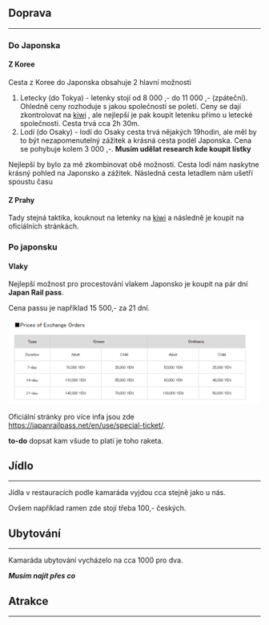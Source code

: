 ## Doprava
***

### Do Japonska

#### Z Koree
Cesta z Koree do Japonska obsahuje 2 hlavní možnosti 

1. Letecky (do Tokya) - letenky stojí od 8 000 ,- do 11 000 ,- (zpáteční). Ohledně ceny rozhoduje s jakou společností se poletí. Ceny se dají zkontrolovat na [kiwi](https://www.kiwi.com/)
, ale nejlepší je pak koupit letenku přímo u letecké společnosti. Cesta trvá cca 2h 30m. 
2. Lodí (do Osaky) - lodí do Osaky cesta trvá nějakých 19hodin, ale měl by to být nezapomenutelný zážitek a krásná cesta podél Japonska. Cena se pohybuje kolem 
3 000 ,-. **Musím udělat research kde koupit lístky**

Nejlepší by bylo za mě zkombinovat obě možnosti. Cesta lodí nám naskytne krásný pohled na Japonsko a zážitek. Následná cesta letadlem nám ušetří
spoustu času

#### Z Prahy 
Tady stejná taktika, kouknout na letenky na [kiwi](https://www.kiwi.com/) a následně je koupit na oficiálních stránkách. 

### Po japonsku

#### Vlaky

Nejlepší možnost pro procestování vlakem Japonsko je koupit na pár dní **Japan Rail pass**. 

Cena passu je například 15 500,- za 21 dní.

![img.png](imgs/ticket_prices.png)

Oficiální stránky pro více infa jsou zde https://japanrailpass.net/en/use/special-ticket/. 

**to-do** dopsat kam všude to platí je toho raketa.

## Jídlo
***

Jídla v restauracích podle kamaráda vyjdou cca stejně jako u nás.

Ovšem například ramen zde stojí třeba 100,- českých.


## Ubytování
*** 

Kamaráda ubytování vycházelo na cca 1000 pro dva.

***Musím najít přes co***

## Atrakce
***
